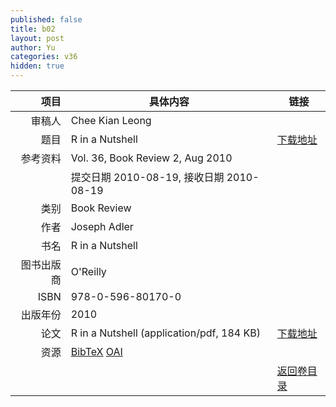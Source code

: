 ```yaml
---
published: false
title: b02
layout: post
author: Yu
categories: v36
hidden: true
---
```


| 项目 | 具体内容 | 链接 |
|---:|---|---|
| 审稿人 | Chee Kian Leong| |
| 题目 |R in a Nutshell | [下载地址](http://www.jstatsoft.org/v36/b02/paper) |
| 参考资料 |Vol. 36, Book Review 2, Aug 2010 | |
| | 提交日期 2010-08-19, 接收日期 2010-08-19| | 
| 类别 | Book Review| |
| 作者 | Joseph Adler| |
| 书名| R in a Nutshell| |
| 图书出版商 | O'Reilly| |
| ISBN | 978-0-596-80170-0| |
| 出版年份 | 2010| |
| 论文 | R in a Nutshell  (application/pdf, 184 KB)| [下载地址](http://www.jstatsoft.org/v36/b02/paper) |
| 资源 | [BibTeX](http://www.jstatsoft.org/v36/b02/bibtex) [OAI](http://www.jstatsoft.org/oai?verb=GetRecord&identifier=oai.jstatsoft/v36/b02&prefix=oai_dc)| |
| |  | [返回卷目录]({{site.baseurl}}/volume/v36.html) |